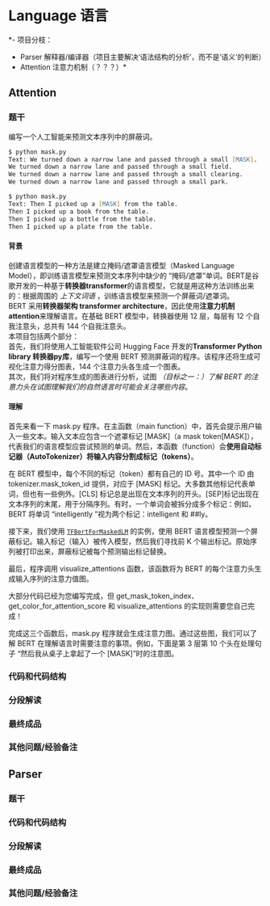 # Language 语言
*- 项目分枝：
  - Parser 解释器/编译器（项目主要解决‘语法结构的分析’，而不是‘语义’的判断）
  - Attention 注意力机制（？？？）*

## Attention
### 题干
编写一个人工智能来预测文本序列中的屏蔽词。
```zsh
$ python mask.py
Text: We turned down a narrow lane and passed through a small [MASK].
We turned down a narrow lane and passed through a small field.
We turned down a narrow lane and passed through a small clearing.
We turned down a narrow lane and passed through a small park.

$ python mask.py
Text: Then I picked up a [MASK] from the table.
Then I picked up a book from the table.
Then I picked up a bottle from the table.
Then I picked up a plate from the table.
```
#### 背景   
创建语言模型的一种方法是建立掩码/遮罩语言模型（Masked Language Model），即训练语言模型来预测文本序列中缺少的 “掩码/遮罩”单词。BERT是谷歌开发的一种基于**转换器transformer**的语言模型，它就是用这种方法训练出来的：根据周围的 *上下文词语* ，训练语言模型来预测一个屏蔽词/遮罩词。  
BERT 采用**转换器架构 transformer architecture**，因此使用**注意力机制 attention**来理解语言。在基础 BERT 模型中，转换器使用 12 层，每层有 12 个自我注意头，总共有 144 个自我注意头。  
本项目包括两个部分：  
首先，我们将使用人工智能软件公司 Hugging Face 开发的**Transformer Python library 转换器py库**，编写一个使用 BERT 预测屏蔽词的程序。该程序还将生成可视化注意力得分图表，144 个注意力头各生成一个图表。  
其次，我们将对程序生成的图表进行分析，试图 *（目标之一：）了解 BERT 的注意力头在试图理解我们的自然语言时可能会关注哪些内容*。  
#### 理解  
首先来看一下 mask.py 程序。在主函数（main function）中，首先会提示用户输入一些文本。输入文本应包含一个遮罩标记 [MASK]（a mask token[MASK]），代表我们的语言模型应尝试预测的单词。然后，本函数（function）会**使用自动标记器（AutoTokenizer）将输入内容分割成标记（tokens）**。  

在 BERT 模型中，每个不同的标记（token）都有自己的 ID 号。其中一个 ID 由 tokenizer.mask_token_id 提供，对应于 [MASK] 标记。大多数其他标记代表单词，但也有一些例外。[CLS] 标记总是出现在文本序列的开头。[SEP]标记出现在文本序列的末尾，用于分隔序列。有时，一个单词会被拆分成多个标记：例如，BERT 将单词 “intelligently ”视为两个标记：intelligent 和 ##ly。

接下来，我们使用 [`TFBertForMaskedLM`](https://huggingface.co/docs/transformers/v4.31.0/en/model_doc/bert#transformers.TFBertForMaskedLM) 的实例，使用 BERT 语言模型预测一个屏蔽标记。输入标记（输入）被传入模型，然后我们寻找前 K 个输出标记。原始序列被打印出来，屏蔽标记被每个预测输出标记替换。

最后，程序调用 visualize_attentions 函数，该函数将为 BERT 的每个注意力头生成输入序列的注意力值图。

大部分代码已经为您编写完成，但 get_mask_token_index、get_color_for_attention_score 和 visualize_attentions 的实现则需要您自己完成！

完成这三个函数后，mask.py 程序就会生成注意力图。通过这些图，我们可以了解 BERT 在理解语言时需要注意的事项。例如，下面是第 3 层第 10 个头在处理句子 “然后我从桌子上拿起了一个 [MASK]”时的注意图。

### 代码和代码结构
### 分段解读
### 最终成品
### 其他问题/经验备注

## Parser
### 题干
### 代码和代码结构
### 分段解读
### 最终成品
### 其他问题/经验备注
